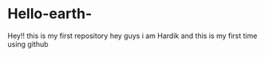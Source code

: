 # Hello-earth-
Hey!! this is my first repository
hey guys i am Hardik and this is my first time using github 
